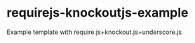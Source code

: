 requirejs-knockoutjs-example
============================

Example template with require.js+knockout.js+underscore.js
